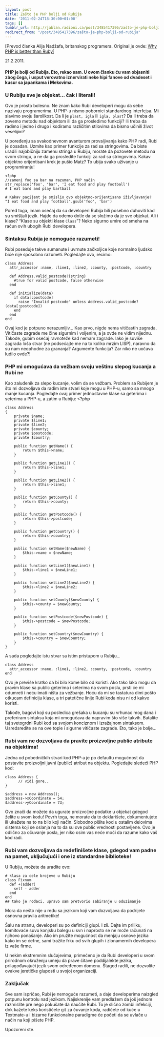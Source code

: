 ```yaml
---
layout: post
title: Zašto je PHP bolji od Rubija
date: '2011-02-24T18:30:00+01:00'
tags: []
tumblr_url: http://jablan.radioni.ca/post/3485417396/zašto-je-php-bolji-od-rubija
redirect_from: "/post/3485417396/zašto-je-php-bolji-od-rubija"
---
```

[Prevod članka Alija Nadžafa, britanskog programera. Original je ovde: [Why PHP is better than Ruby](http://najafali.com/php-is-better-than-ruby.html)]

21.2.2011.

#### PHP je bolji od Rubija. Eto, rekao sam. U ovom članku ću vam objasniti zbog čega, i usput verovatno iznervirati neke hipi fanove od dvadeset i kusur sa japankama i Mekovima.

### U Rubiju sve je objekat… čak i literali!

Ovo je prosto bolesno. Ne znam kako Rubi developeri mogu da sebe nazivaju programerima. U PHP-u nismo pobornici standardnog interfejsa. Mi slavimo svoju šarolikost. Da li je `plast, igla` ili `igla, plast`? Da li treba da zovemo metodu nad objektom ili da ga prosledimo funkciji? Ili treba da radimo i jedno i drugo i kodiramo različitim stilovima da bismo učinili život veselijim?

U poređenju sa svakodnevnom avanturom provaljivanja kako PHP radi, Rubi je dosadan. Uzmite kao primer funkcije za rad sa stringovima. Da biste uradili najobičniju zamenu stringa u Rubiju, morate da pozovete metodu na svom stringu, a ne da ga prosledite funkciji za rad sa stringovima. Kakav objektno orijentisani krek je pušio Matz? To ubija svako uživanje u programiranju!

    <?php
    //zameni foo sa bar na razuman, PHP način
    str_replace('foo', 'bar', 'I eat food and play football')
    # I eat bard and play bartball
    
    # Kakav pacijent je smislio ovo objektno-orijentisano iživljavanje?
    "I eat food and play football".gsub('foo', 'bar')

Pored toga, imam osećaj da su developeri Rubija bili posebno duhoviti kad su smišljali jezik. Hajde da odemo dotle da se složimo da je sve objekat. Ali i klase? “Klase su objekti klase `Class`”? Neko sigurno umire od smeha na račun ovih ubogih Rubi developera.

### Sintaksu Rubija je nemoguće razumeti!

Rubi poseduje takve sumanute i uvrnute začkoljice koje normalno ljudsko biće nije sposobno razumeti. Pogledajte ovo, recimo:

    class Address
      attr_accessor :name, :line1, :line2, :county, :postcode, :country
    
      def Address.valid_postcode?(string)
        #true for valid postcode, false otherwise
      end
    
      def initialize(data)
        if data[:postcode]
          raise "Invalid postcode" unless Address.valid_postcode?(data[:postcode])
        end
      end
    end

Ovaj kod je potpuno nerazumljiv… Kao prvo, nigde nema vitičastih zagrada. Vitičaste zagrade me čine sigurnim i voljenim, a ja ovde ne vidim nijednu. Takođe, gubim osećaj ravnoteže kad nemam zagrade. Iako je suviše zagrada loša stvar (ne podsećajte me na to koliko mrzim LISP), naravno da su nam neophodne za grananja? Argumente funkcija? Zar niko ne uočava ludilo ovde?!

### PHP mi omogućava da vežbam svoju veštinu slepog kucanja a Rubi ne

Kao zaluđenik za slepo kucanje, volim da se vežbam. Problem sa Rubijem je što mi dozvoljava da radim iste stvari koje mogu u PHP-u, samo sa mnogo manje kucanja. Pogledajte ovaj primer jednostavne klase sa geterima i seterima u PHP-u, a zatim u Rubiju: <?php </p>

    class Address
    {
        private $name;
        private $line1;
        private $line2;
        private $county;
        private $postcode;
        private $country;
    
        public function getName() {
            return $this->name;
        }
    
        public function getLine1() {
            return $this->line1;
        }
    
        public function getLine2() {
            return $this->line1;
        }
    
        public function getCounty() {
            return $this->county;
        }
    
        public function getPostcode() {
            return $this->postcode;
        }
    
        public function getCountry() {
            return $this->country;
        }
    
        public function setName($newName) {
            $this->name = $newName;
        }
    
        public function setLine1($newLine1) {
            $this->line1 = $newLine1;
        }
    
        public function setLine2($newLine2) {
            $this->line2 = $newLine2;
        }
    
        public function setCounty($newCounty) {
            $this->county = $newCounty;
        }
    
        public function setPostcode($newPostcode) {
            $this->postcode = $newPostcode;
        }
    
        public function setCountry($newCountry) {
            $this->country = $newCountry;
        }
    }

A sada pogledajte istu stvar sa istim pristupom u Rubiju…

    class Address
      attr_accessor :name, :line1, :line2, :county, :postcode, :country
    end

Ovo je previše kratko da bi bilo kome bilo od koristi. Ako tako lako mogu da pravim klase sa public geterima i seterima na svom poslu, prsti će mi odumreti i neću imati ništa za vežbanje. Hoću da mi se tastatura dimi pošto otkucam definiciju klase, a tri patetične linije Rubi koda nisu ni od kakve koristi.

Takođe, bagovi koji su posledica grešaka u kucanju su vrhunac mog dana i preferiram sintaksu koja mi omogućava da napravim što više takvih. Batalite taj svetogrdni Rubi kod sa svojom konciznom i izražajnom sintaksom. Usredsredite se na ove tople i sigurne vitičaste zagrade. Eto, tako je bolje…

### Rubi vam ne dozvoljava da pravite proizvoljne public atribute na objektima!

Jedna od pobedničkih stvari kod PHP-a je po defaultu mogućnost da postavite proizvoljni javni (public) atribut na objektu. Pogledajte sledeći PHP kod:

    class Address {
          // vidi gore..
    }
    
    $address = new Address();
    $address->xCoordinate = 54;
    $address->yCoordinate = 73;

Ovo znači da možete da ugurate proizvoljne podatke u objekat gdegod želite u svom kodu! Povrh toga, ne morate da to deklarišete, dokumentujete ili ukažete na to na bilo koji način. Slobodno pišite kod u ostalim delovima sistema koji se oslanja na to da su ove public vrednosti postavljene. Ovo je odlično za očuvanje posla, jer niko osim vas neće moći da razume kako vaš kod radi.

### Rubi vam dozvoljava da redefinišete klase, gdegod vam padne na pamet, uključujući i one iz standardne biblioteke!

U Rubiju, možete da uradite ovo:

    # klasa za cele brojeve u Rubiju
    class Fixnum
      def +(adder)
        self - adder
      end
    end
    ## tako je rođaci, upravo sam pretvorio sabiranje u oduzimanje

Mora da nešto nije u redu sa jezikom koji vam dozvoljava da podrijete osnovna pravila aritmetike!

Šalu na stranu, developeri su po definiciji glupi. I zli. Dajte im priliku, komitovaće suvu konjsku balegu u svn i naprosto se ne može računati na njihovo ponašanje. Ako im pružite mogućnost da menjaju osnove jezika kako im se ćefne, sami tražite frku od svih glupih i zlonamernih developera iz vaše firme.

U nekim ekstremnim slučajevima, primećeno je da Rubi developeri u svom prirodnom okruženju umeju da prave čitave poddijalekte jezika, prilagođavajući jezik svom određenom domenu. Štagod radili, ne dozvolite ovakve jeretičke gluposti u svojoj organizaciji.

### Zaključak

Sve sam ispričao, Rubi je nemoguće razumeti, a daje developerima naizgled potpunu kontrolu nad jezikom. Najiskrenije vam predlažem da još jednom razmislite pre nego pokušate da naučite Rubi. To je slično zombi infekciji, dok kažete keks koristićete git za čuvanje koda, radićete od kuće u Textmate-u i bizarne funkcionalne paradigme će početi da se uvlače u način na koji pišete PHP.

Upozoreni ste.

